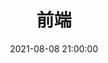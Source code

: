---
pageComponent: 
  name: Catalogue
  data: 
    key: 01.前端和后端
    imgUrl: /img/ui.png
    description: 主要包括前端的一些内容，比如JavaScript，html等
title: 前端
date: 2021-08-08 21:00:00
permalink: /web
sidebar: false
article: false
comment: false
editLink: false
---